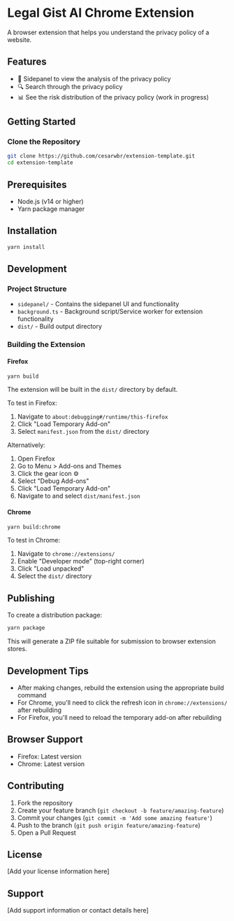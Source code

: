 # Legal Gist AI Chrome Extension

A browser extension that helps you understand the privacy policy of a website.

## Features

- 📄 Sidepanel to view the analysis of the privacy policy
- 🔍 Search through the privacy policy
- 📊 See the risk distribution of the privacy policy (work in progress)

## Getting Started

### Clone the Repository

```bash
git clone https://github.com/cesarwbr/extension-template.git
cd extension-template
```

## Prerequisites

- Node.js (v14 or higher)
- Yarn package manager

## Installation

```bash
yarn install
```

## Development

### Project Structure

- `sidepanel/` - Contains the sidepanel UI and functionality
- `background.ts` - Background script/Service worker for extension functionality
- `dist/` - Build output directory

### Building the Extension

#### Firefox

```bash
yarn build
```

The extension will be built in the `dist/` directory by default.

To test in Firefox:
1. Navigate to `about:debugging#/runtime/this-firefox`
2. Click "Load Temporary Add-on"
3. Select `manifest.json` from the `dist/` directory

Alternatively:
1. Open Firefox
2. Go to Menu > Add-ons and Themes
3. Click the gear icon ⚙️
4. Select "Debug Add-ons"
5. Click "Load Temporary Add-on"
6. Navigate to and select `dist/manifest.json`

#### Chrome

```bash
yarn build:chrome
```

To test in Chrome:
1. Navigate to `chrome://extensions/`
2. Enable "Developer mode" (top-right corner)
3. Click "Load unpacked"
4. Select the `dist/` directory

## Publishing

To create a distribution package:

```bash
yarn package
```

This will generate a ZIP file suitable for submission to browser extension stores.

## Development Tips

- After making changes, rebuild the extension using the appropriate build command
- For Chrome, you'll need to click the refresh icon in `chrome://extensions/` after rebuilding
- For Firefox, you'll need to reload the temporary add-on after rebuilding

## Browser Support

- Firefox: Latest version
- Chrome: Latest version

## Contributing

1. Fork the repository
2. Create your feature branch (`git checkout -b feature/amazing-feature`)
3. Commit your changes (`git commit -m 'Add some amazing feature'`)
4. Push to the branch (`git push origin feature/amazing-feature`)
5. Open a Pull Request

## License

[Add your license information here]

## Support

[Add support information or contact details here]